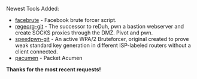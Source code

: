 Newest Tools Added:

* [facebrute](https://github.com/emerinohdz/FaceBrute) - Facebook brute forcer script.
* [regeorg-git](https://github.com/sensepost/reGeorg) - The successor to reDuh, pwn a bastion webserver and create SOCKS proxies through the DMZ. Pivot and pwn.
* [speedpwn-git](https://gitorious.org/speedpwn/speedpwn) - An active WPA/2 Bruteforcer, original created to prove weak standard key generation in different ISP-labeled routers without a client connected.
* [pacumen](https://github.com/bniemczyk/pacumen) - Packet Acumen

**Thanks for the most recent requests!**
